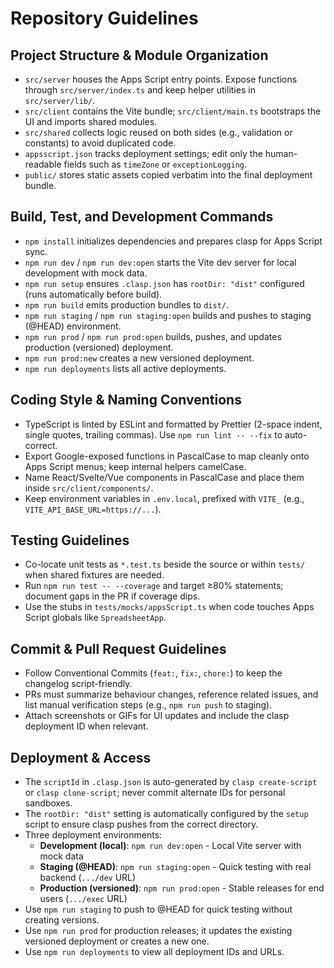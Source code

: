 # Repository Guidelines

## Project Structure & Module Organization

- `src/server` houses the Apps Script entry points. Expose functions through `src/server/index.ts` and keep helper utilities in `src/server/lib/`.
- `src/client` contains the Vite bundle; `src/client/main.ts` bootstraps the UI and imports shared modules.
- `src/shared` collects logic reused on both sides (e.g., validation or constants) to avoid duplicated code.
- `appsscript.json` tracks deployment settings; edit only the human-readable fields such as `timeZone` or `exceptionLogging`.
- `public/` stores static assets copied verbatim into the final deployment bundle.

## Build, Test, and Development Commands

- `npm install` initializes dependencies and prepares clasp for Apps Script sync.
- `npm run dev` / `npm run dev:open` starts the Vite dev server for local development with mock data.
- `npm run setup` ensures `.clasp.json` has `rootDir: "dist"` configured (runs automatically before build).
- `npm run build` emits production bundles to `dist/`.
- `npm run staging` / `npm run staging:open` builds and pushes to staging (@HEAD) environment.
- `npm run prod` / `npm run prod:open` builds, pushes, and updates production (versioned) deployment.
- `npm run prod:new` creates a new versioned deployment.
- `npm run deployments` lists all active deployments.

## Coding Style & Naming Conventions

- TypeScript is linted by ESLint and formatted by Prettier (2-space indent, single quotes, trailing commas). Use `npm run lint -- --fix` to auto-correct.
- Export Google-exposed functions in PascalCase to map cleanly onto Apps Script menus; keep internal helpers camelCase.
- Name React/Svelte/Vue components in PascalCase and place them inside `src/client/components/`.
- Keep environment variables in `.env.local`, prefixed with `VITE_` (e.g., `VITE_API_BASE_URL=https://...`).

## Testing Guidelines

- Co-locate unit tests as `*.test.ts` beside the source or within `tests/` when shared fixtures are needed.
- Run `npm run test -- --coverage` and target ≥80% statements; document gaps in the PR if coverage dips.
- Use the stubs in `tests/mocks/appsScript.ts` when code touches Apps Script globals like `SpreadsheetApp`.

## Commit & Pull Request Guidelines

- Follow Conventional Commits (`feat:`, `fix:`, `chore:`) to keep the changelog script-friendly.
- PRs must summarize behaviour changes, reference related issues, and list manual verification steps (e.g., `npm run push` to staging).
- Attach screenshots or GIFs for UI updates and include the clasp deployment ID when relevant.

## Deployment & Access

- The `scriptId` in `.clasp.json` is auto-generated by `clasp create-script` or `clasp clone-script`; never commit alternate IDs for personal sandboxes.
- The `rootDir: "dist"` setting is automatically configured by the `setup` script to ensure clasp pushes from the correct directory.
- Three deployment environments:
  - **Development (local)**: `npm run dev:open` - Local Vite server with mock data
  - **Staging (@HEAD)**: `npm run staging:open` - Quick testing with real backend (`.../dev` URL)
  - **Production (versioned)**: `npm run prod:open` - Stable releases for end users (`.../exec` URL)
- Use `npm run staging` to push to @HEAD for quick testing without creating versions.
- Use `npm run prod` for production releases; it updates the existing versioned deployment or creates a new one.
- Use `npm run deployments` to view all deployment IDs and URLs.

